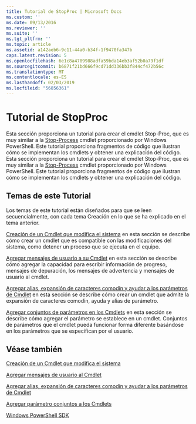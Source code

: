 ```yaml
---
title: Tutorial de StopProc | Microsoft Docs
ms.custom: ''
ms.date: 09/13/2016
ms.reviewer: ''
ms.suite: ''
ms.tgt_pltfrm: ''
ms.topic: article
ms.assetid: a142aeb6-9c11-44a0-b34f-1f9470fa347b
caps.latest.revision: 5
ms.openlocfilehash: 6e1c8a4709988adfa59bda14eb3af52b0a79f1df
ms.sourcegitcommit: b6871f21bd666f9cd71dd336bb3f844cf472b56c
ms.translationtype: MT
ms.contentlocale: es-ES
ms.lasthandoff: 02/03/2019
ms.locfileid: "56856361"
---
```

# <a name="stopproc-tutorial"></a>Tutorial de StopProc

Esta sección proporciona un tutorial para crear el cmdlet Stop-Proc, que es muy similar a la [Stop-Process](/powershell/module/Microsoft.PowerShell.Management/Stop-Process) cmdlet proporcionado por Windows PowerShell. Este tutorial proporciona fragmentos de código que ilustran cómo se implementan los cmdlets y obtener una explicación del código.
Esta sección proporciona un tutorial para crear el cmdlet Stop-Proc, que es muy similar a la [Stop-Process](/powershell/module/Microsoft.PowerShell.Management/Stop-Process) cmdlet proporcionado por Windows PowerShell. Este tutorial proporciona fragmentos de código que ilustran cómo se implementan los cmdlets y obtener una explicación del código.

## <a name="topics-in-this-tutorial"></a>Temas de este Tutorial

Los temas de este tutorial están diseñados para que se leen secuencialmente, con cada tema Creación en lo que se ha explicado en el tema anterior.

[Creación de un Cmdlet que modifica el sistema](./creating-a-cmdlet-that-modifies-the-system.md) en esta sección se describe cómo crear un cmdlet que es compatible con las modificaciones del sistema, como detener un proceso que se ejecuta en el equipo.

[Agregar mensajes de usuario a su Cmdlet](./adding-user-messages-to-your-cmdlet.md) en esta sección se describe cómo agregar la capacidad para escribir información de progreso, mensajes de depuración, los mensajes de advertencia y mensajes de usuario al cmdlet.

[Agregar alias, expansión de caracteres comodín y ayudar a los parámetros de Cmdlet](./adding-aliases-wildcard-expansion-and-help-to-cmdlet-parameters.md) en esta sección se describe cómo crear un cmdlet que admite la expansión de caracteres comodín, ayuda y alias de parámetro.

[Agregar conjuntos de parámetros en los Cmdlets](./adding-parameter-sets-to-a-cmdlet.md) en esta sección se describe cómo agregar el parámetro se establece en un cmdlet. Conjuntos de parámetros que el cmdlet pueda funcionar forma diferente basándose en los parámetros que se especifican por el usuario.

## <a name="see-also"></a>Véase también

[Creación de un Cmdlet que modifica el sistema](./creating-a-cmdlet-that-modifies-the-system.md)

[Agregar mensajes de usuario al Cmdlet](./adding-user-messages-to-your-cmdlet.md)

[Agregar alias, expansión de caracteres comodín y ayudar a los parámetros de Cmdlet](./adding-aliases-wildcard-expansion-and-help-to-cmdlet-parameters.md)

[Agregar parámetro conjuntos a los Cmdlets](./adding-parameter-sets-to-a-cmdlet.md)

[Windows PowerShell SDK](../windows-powershell-reference.md)
